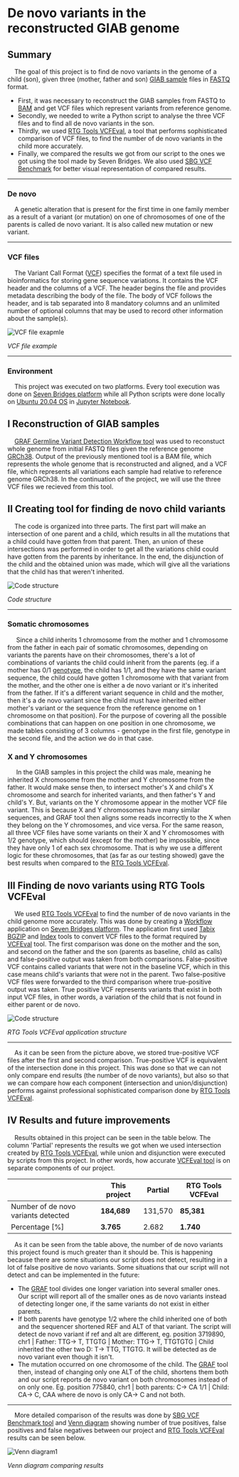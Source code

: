 # De novo variants in the reconstructed GIAB genome

## Summary
&nbsp;&nbsp;&nbsp;&nbsp;The goal of this project is to find de novo variants in the genome of a child (son), given three (mother, father and son) [GIAB sample](https://github.com/PacificBiosciences/DevNet/wiki/Genome-in-a-Bottle-Ashkenazim-Trio) files in [FASTQ](https://en.wikipedia.org/wiki/FASTQ_format) format. 
  * First, it was necessary to reconstruct the GIAB samples from FASTQ to [BAM](https://support.illumina.com/help/BS_App_RNASeq_Alignment_OLH_1000000006112/Content/Source/Informatics/BAM-Format.htm) and get VCF files which represent variants from reference genome. 
  * Secondly, we needed to write a Python script to analyse the three VCF files and to find all de novo variants in the son. 
  * Thirdly, we used [RTG Tools VCFEval](https://github.com/RealTimeGenomics/rtg-tools), a tool that performs sophisticated comparison of VCF files, to find the number of de novo variants in the child more accurately. 
  * Finally, we compared the results we got from our script to the ones we got using the tool made by Seven Bridges. We also used [SBG VCF Benchmark](https://docs.sevenbridges.com/docs/vcf-benchmarking-app) for better visual representation of compared results.

---
### De novo
&nbsp;&nbsp;&nbsp;&nbsp;A genetic alteration that is present for the first time in one family member as a result of a variant (or mutation) on one of chromosomes of one of the parents is called de novo variant. It is also called new mutation or new variant.

---
### VCF files
&nbsp;&nbsp;&nbsp;&nbsp;The Variant Call Format ([VCF](https://en.wikipedia.org/wiki/Variant_Call_Format)) specifies the format of a text file used in bioinformatics for storing gene sequence variations. It contains the VCF header and the columns of a VCF. The header begins the file and provides metadata describing the body of the file. The body of VCF follows the header, and is tab separated into 8 mandatory columns and an unlimited number of optional columns that may be used to record other information about the sample(s).

![VCF file exapmle](images/vcf_file.png)

*VCF file example*  

---
### Environment
&nbsp;&nbsp;&nbsp;&nbsp;This project was executed on two platforms. Every tool execution was done on [Seven Bridges platform](cgc.sbgenomics.com/) while all Python scripts were done locally on [Ubuntu 20.04 OS](https://releases.ubuntu.com/20.04/) in [Jupyter Notebook](https://jupyter.org/). 

## I Reconstruction of GIAB samples
&nbsp;&nbsp;&nbsp;&nbsp;[GRAF Germline Variant Detection Workflow tool](https://docs.sevenbridges.com/docs/graph-germline-variant-detection-workflow-tutorial) was used to reconstuct whole genome from initial FASTQ files given the reference genome [GRCh38](https://www.ncbi.nlm.nih.gov/assembly/GCF_000001405.26/). Output of the previously mentioned tool is a BAM file, which represents the whole genome that is reconstructed and aligned, and a VCF file, which represents all variations each sample had relative to reference genome GRCh38. In the continuation of the project, we will use the three VCF files we recieved from this tool.

## II Creating tool for finding de novo child variants 
&nbsp;&nbsp;&nbsp;&nbsp;The code is organized into three parts. The first part will make an intersection of one parent and a child, which results in all the mutations that a child could have gotten from that parent. Then, an union of these intersections was performed in order to get all the variations child could have gotten from the parents by inheritance. In the end, the disjunction of the child and the obtained union was made, which will give all the variations that the child has that weren't inherited. 

![Code structure](images/code_structure.png)

*Code structure*  

---
### Somatic chromosomes
&nbsp;&nbsp;&nbsp;&nbsp; Since a child inherits 1 chromosome from the mother and 1 chromosome from the father in each pair of somatic chromosomes, depending on variants the parents have on their chromosomes, there's a lot of combinations of variants the child could inherit from the parents (eg. if a mother has 0/1 [genotype](https://www.genome.gov/genetics-glossary/genotype), the child has 1/1, and they have the same variant sequence, the child could have gotten 1 chromosome with that variant from the mother, and the other one is either a de novo variant or it's inherited from the father. If it's a different variant sequence in child and the mother, then it's a de novo variant since the child must have inherited either mother's variant or the sequence from the reference genome on 1 chromosome on that position). For the purpose of covering all the possible combinations that can happen on one position in one chromosome, we made tables consisting of 3 columns - genotype in the first file, genotype in the second file, and the action we do in that case. 

### X and Y chromosomes
&nbsp;&nbsp;&nbsp;&nbsp; In the GIAB samples in this project the child was male, meaning he inherited X chromosome from the mother and Y chromosome from the father. It would make sense then, to intersect mother's X and child's X chromosome and search for inherited variants, and then father's Y and child's Y. But, variants on the Y chromosome appear in the mother VCF file variant. This is because X and Y chromosomes have many similar sequences, and GRAF tool then aligns some reads incorrectly to the X when they belong on the Y chromosomes, and vice versa. For the same reason, all three VCF files have some variants on their X and Y chromosomes with 1/2 genotype, which should (except for the mother) be impossible, since they have only 1 of each sex chromosome. That is why we use a different logic for these chromosomes, that (as far as our testing showed) gave the best results when compared to the [RTG Tools VCFEval](https://github.com/RealTimeGenomics/rtg-tools).


## III Finding de novo variants using RTG Tools VCFEval 
&nbsp;&nbsp;&nbsp;&nbsp;We used [RTG Tools VCFEval](https://github.com/RealTimeGenomics/rtg-tools) to find the number of de novo variants in the child genome more accurately. This was done by creating a [Workflow](https://docs.sevenbridges.com/docs/create-a-workflow) application on [Seven Bridges platform](cgc.sbgenomics.com/). The application first used [Tabix BGZIP](https://manpages.debian.org/stretch/tabix/bgzip.1) and [Index](http://www.htslib.org/doc/tabix.html) tools to convert VCF files to the format required by [VCFEval](https://github.com/RealTimeGenomics/rtg-tools) tool. The first comparison was done on the mother and the son, and second on the father and the son (parents as baseline, child as calls) and false-positive output was taken from both comparisons. False-positive VCF contains called variants that were not in the baseline VCF, which in this case means child's variants that were not in the parent. Two false-positive VCF files were forwarded to the third comparison where true-positive output was taken. True positive VCF represents variants that exist in both input VCF files, in other words, a variation of the child that is not found in either parent or de novo. 

![Code structure](images/rtg_tools_vcfeval.png)

*RTG Tools VCFEval application structure*  

---

&nbsp;&nbsp;&nbsp;&nbsp;As it can be seen from the picture above, we stored true-positive VCF files after the first and second comparison. True-positive VCF is equivalent of the intersection done in this project. This was done so that we can not only compare end results (the number of de novo variants), but also so that we can compare how each component (intersection and union/disjunction) performs against professional sophisticated comparison done by [RTG Tools VCFEval](https://github.com/RealTimeGenomics/rtg-tools).

## IV Results and future improvements
&nbsp;&nbsp;&nbsp;&nbsp;Results obtained in this project can be seen in the table below. The column 'Partial' represents the results we got when we used intersection created by [RTG Tools VCFEval](https://github.com/RealTimeGenomics/rtg-tools), while union and disjunction were executed by scripts from this project. In other words, how accurate [VCFEval tool](https://github.com/RealTimeGenomics/rtg-tools) is on separate components of our project.

&nbsp; | This project | Partial | RTG Tools VCFEval
------------- | ------------- | ------------ | -------------
Number of de novo variants detected | **184,689** | 131,570 | **85,381**
Percentage [%] | **3.765** | 2.682 | **1.740** 

&nbsp;&nbsp;&nbsp;&nbsp;As it can be seen from the table above, the number of de novo variants this project found is much greater than it should be. This is happening because there are some situations our script does not detect, resulting in a lot of false positive de novo variants. Some situations that our script will not detect and can be implemented in the future:
  
  * The [GRAF](https://docs.sevenbridges.com/docs/graph-germline-variant-detection-workflow-tutorial) tool divides one longer variation into several smaller ones. Our script will report all of the smaller ones as de novo variants instead of detecting longer one, if the same variants do not exist in either parents.
  * If both parents have genotype 1/2 where the child inherited one of both and the sequencer shortened REF and ALT of that variant. The script will detect de novo variant if ref and alt are different, eg. position 3719890, chr1 | Father: TTG-> T, TTGTG | Mother: TTG-> T, TTGTGTG | Child inherited the other two D: T-> TTG, TTGTG. It will be detected as de novo variant even though it isn't.
  * The mutation occurred on one chromosome of the child. The [GRAF](https://docs.sevenbridges.com/docs/graph-germline-variant-detection-workflow-tutorial) tool then, instead of changing only one ALT of the child, shortens them both and our script reports de novo variant on both chromosomes instead of on only one. Eg. position 775840, chr1 | both parents: C-> CA 1/1 | Child: CA-> C, CAA where de novo is only CA-> C and not both.

---
&nbsp;&nbsp;&nbsp;&nbsp;More detailed comparison of the results was done by [SBG VCF Benchmark tool](https://docs.sevenbridges.com/docs/vcf-benchmarking-app) and [Venn diagram](https://en.wikipedia.org/wiki/Venn_diagram) showing number of true positives, false positives and false negatives between our project and [RTG Tools VCFEval](https://github.com/RealTimeGenomics/rtg-tools)  results can be seen below.

![Venn diagram1](images/venn_diagram1.png)

*Venn diagram comparing results*  

